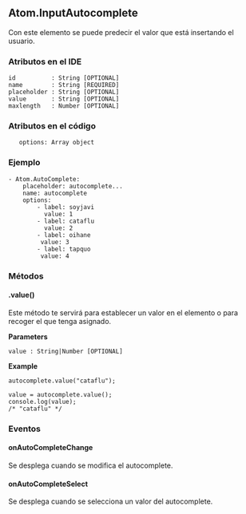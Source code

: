 ## Atom.InputAutocomplete
Con este elemento se puede predecir el valor que está insertando el usuario.

### Atributos en el IDE

```
id          : String [OPTIONAL]
name        : String [REQUIRED]
placeholder : String [OPTIONAL]
value       : String [OPTIONAL]
maxlength   : Number [OPTIONAL]
```

### Atributos en el código
```
   options: Array object
```

### Ejemplo
```
- Atom.AutoComplete:
    placeholder: autocomplete...
    name: autocomplete
    options:
        - label: soyjavi
          value: 1
        - label: cataflu
          value: 2
        - label: oihane
         value: 3
        - label: tapquo
         value: 4

```
### Métodos

#### .value()
Este método te servirá para establecer un valor en el elemento o para recoger el que tenga asignado.

**Parameters**

```
value : String|Number [OPTIONAL]
```

**Example**

```
autocomplete.value("cataflu");

value = autocomplete.value();
console.log(value);
/* "cataflu" */
```

### Eventos

#### onAutoCompleteChange
Se desplega cuando se modifica el autocomplete.

#### onAutoCompleteSelect
Se desplega cuando se selecciona un valor del autocomplete.
